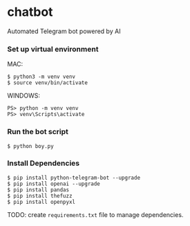 # chatbot
Automated Telegram bot powered by AI

### Set up virtual environment
MAC:
```
$ python3 -m venv venv
$ source venv/bin/activate
```

WINDOWS:
```
PS> python -m venv venv
PS> venv\Scripts\activate
```

### Run the bot script
```
$ python boy.py
```

### Install Dependencies
```
$ pip install python-telegram-bot --upgrade
$ pip install openai --upgrade
$ pip install pandas
$ pip install thefuzz
$ pip install openpyxl
```
TODO: create `requirements.txt` file to manage dependencies.
